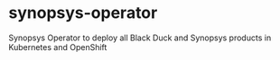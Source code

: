 # synopsys-operator
Synopsys Operator to deploy all Black Duck and Synopsys products in Kubernetes and OpenShift
